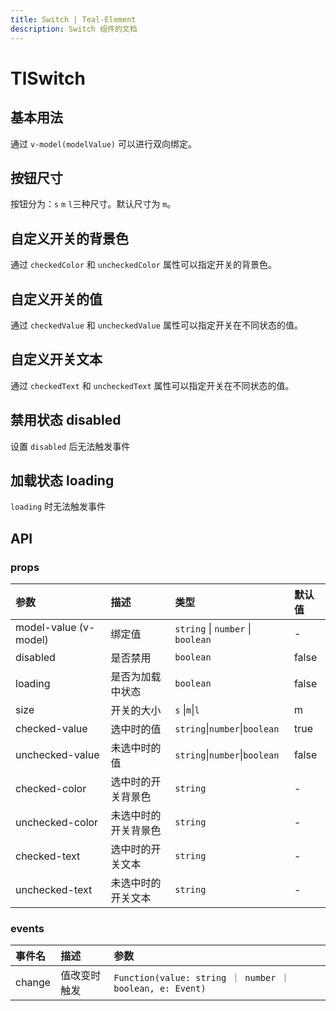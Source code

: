 ```yaml
---
title: Switch | Teal-Element
description: Switch 组件的文档
---
```


# TlSwitch

## 基本用法

通过 `v-model(modelValue)` 可以进行双向绑定。
<preview path="../demo/switch/basic.vue" title="基础用法" description="Switch 组件的基础用法"></preview>

## 按钮尺寸

按钮分为：`s` `m` `l`三种尺寸。默认尺寸为 `m`。
<preview path="../demo/switch/size.vue" title="基础用法" description="Switch 组件的基础用法"></preview>

## 自定义开关的背景色

通过 `checkedColor` 和 `uncheckedColor` 属性可以指定开关的背景色。
<preview path="../demo/switch/custom-bg-color.vue" title="基础用法" description="Switch 组件的基础用法"></preview>

## 自定义开关的值

通过 `checkedValue` 和 `uncheckedValue` 属性可以指定开关在不同状态的值。
<preview path="../demo/switch/custom-value.vue" title="基础用法" description="Switch 组件的基础用法"></preview>

## 自定义开关文本

通过 `checkedText` 和 `uncheckedText` 属性可以指定开关在不同状态的值。
<preview path="../demo/switch/custom-text.vue" title="基础用法" description="Switch 组件的基础用法"></preview>

## 禁用状态 disabled

设置 `disabled` 后无法触发事件

<preview path="../demo/switch/disabled.vue" title="基础用法" description="Switch 组件的基础用法"></preview>

## 加载状态 loading

`loading` 时无法触发事件
<preview path="../demo/switch/loading.vue" title="基础用法" description="Switch 组件的基础用法"></preview>

## API

### props

| 参数                  | 描述                 | 类型                              | 默认值 |
| :-------------------- | :------------------- | :-------------------------------- | :----- |
| model-value (v-model) | 绑定值               | `string` \| `number` \| `boolean` | -      |
| disabled              | 是否禁用             | `boolean`                         | false  |
| loading               | 是否为加载中状态     | `boolean`                         | false  |
| size                  | 开关的大小           | `s` \|`m`\|`l`                    | m      |
| checked-value         | 选中时的值           | `string`\|`number`\|`boolean`     | true   |
| unchecked-value       | 未选中时的值         | `string`\|`number`\|`boolean`     | false  |
| checked-color         | 选中时的开关背景色   | `string`                          | -      |
| unchecked-color       | 未选中时的开关背景色 | `string`                          | -      |
| checked-text          | 选中时的开关文本     | `string`                          | -      |
| unchecked-text        | 未选中时的开关文本   | `string`                          | -      |

### events

| 事件名 | 描述         | 参数                                                     |
| :----- | :----------- | :------------------------------------------------------- |
| change | 值改变时触发 | `Function(value: string ｜ number ｜ boolean, e: Event)` |
